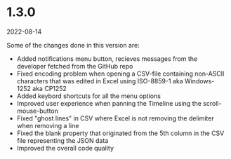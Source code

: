 # 1.3.0
2022-08-14

Some of the changes done in this version are:

- Added notifications menu button, recieves messages from the developer fetched from the GitHub repo
- Fixed encoding problem when opening a CSV-file containing non-ASCII characters that was edited in Excel using ISO-8859-1 aka Windows-1252 aka CP1252
- Added keybord shortcuts for all the menu options
- Improved user experience when panning the Timeline using the scroll-mouse-button
- Fixed "ghost lines" in CSV where Excel is not removing the delimiter when removing a line
- Fixed the blank property that originated from the 5th column in the CSV file representing the JSON data
- Improved the overall code quality